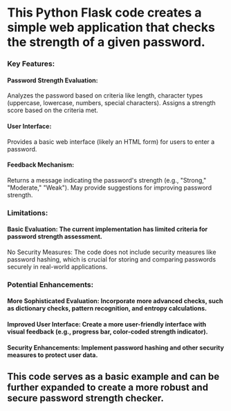 # This Python Flask code creates a simple web application that checks the strength of a given password.

### Key Features:

#### Password Strength Evaluation:
Analyzes the password based on criteria like length, character types (uppercase, lowercase, numbers, special characters).
Assigns a strength score based on the criteria met.
#### User Interface:
Provides a basic web interface (likely an HTML form) for users to enter a password.
#### Feedback Mechanism:
Returns a message indicating the password's strength (e.g., "Strong," "Moderate," "Weak").
May provide suggestions for improving password strength.

### Limitations:

#### Basic Evaluation: The current implementation has limited criteria for password strength assessment.
No Security Measures: The code does not include security measures like password hashing, which is crucial for storing and comparing passwords securely in real-world applications.

### Potential Enhancements:

#### More Sophisticated Evaluation: Incorporate more advanced checks, such as dictionary checks, pattern recognition, and entropy calculations.
#### Improved User Interface: Create a more user-friendly interface with visual feedback (e.g., progress bar, color-coded strength indicator).
#### Security Enhancements: Implement password hashing and other security measures to protect user data.

## This code serves as a basic example and can be further expanded to create a more robust and secure password strength checker.
